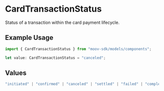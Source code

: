 # CardTransactionStatus

Status of a transaction within the card payment lifecycle.

## Example Usage

```typescript
import { CardTransactionStatus } from "moov-sdk/models/components";

let value: CardTransactionStatus = "canceled";
```

## Values

```typescript
"initiated" | "confirmed" | "canceled" | "settled" | "failed" | "completed"
```